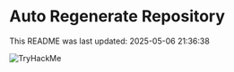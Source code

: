 # Auto Regenerate Repository

This README was last updated: 2025-05-06 21:36:38

 ![TryHackMe](https://tryhackme.com/badge/533634)